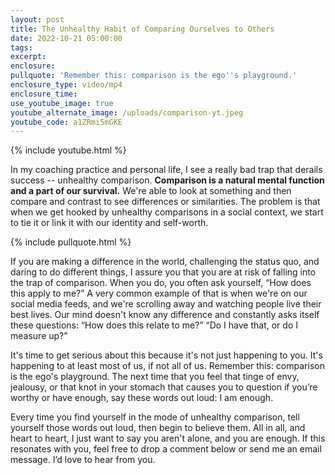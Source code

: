 ```yaml
---
layout: post
title: The Unhealthy Habit of Comparing Ourselves to Others
date: 2022-10-21 05:00:00
tags:
excerpt:
enclosure:
pullquote: 'Remember this: comparison is the ego''s playground.'
enclosure_type: video/mp4
enclosure_time:
use_youtube_image: true
youtube_alternate_image: /uploads/comparison-yt.jpeg
youtube_code: a1ZRmi5mGKE
---
```

{% include youtube.html %}

In my coaching practice and personal life, I see a really bad trap that derails success -- unhealthy comparison.&nbsp;**Comparison is a natural mental function and a part of our survival.** We're able to look at something and then compare and contrast to see differences or similarities. The problem is that when we get hooked by unhealthy comparisons in a social context, we start to tie it or link it with our identity and self-worth.

{% include pullquote.html %}

If you are making a difference in the world, challenging the status quo, and daring to do different things, I assure you that you are at risk of falling into the trap of comparison. When you do, you often ask yourself, “How does this apply to me?” A very common example of that is when we're on our social media feeds, and we're scrolling away and watching people live their best lives. Our mind doesn't know any difference and constantly asks itself these questions: “How does this relate to me?” “Do I have that, or do I measure up?”&nbsp;

It's time to get serious about this because it's not just happening to you. It's happening to at least most of us, if not all of us. Remember this: comparison is the ego's playground. The next time that you feel that tinge of envy, jealousy, or that knot in your stomach that causes you to question if you’re worthy or have enough, say these words out loud: I am enough.&nbsp;

Every time you find yourself in the mode of unhealthy comparison, tell yourself those words out loud, then begin to believe them. All in all, and heart to heart, I just want to say you aren't alone, and you are enough. If this resonates with you, feel free to drop a comment below or send me an email message. I’d love to hear from you.